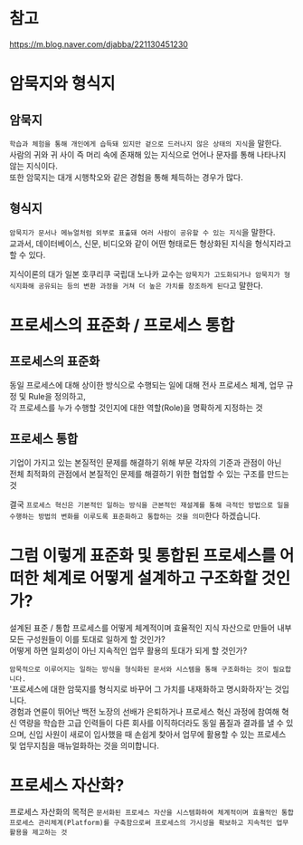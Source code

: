 # 참고

https://m.blog.naver.com/djabba/221130451230

# 암묵지와 형식지

## 암묵지

`학습과 체험을 통해 개인에게 습득돼 있지만 겉으로 드러나지 않은 상태의 지식`을 말한다.  
사람의 귀와 귀 사이 즉 머리 속에 존재해 있는 지식으로 언어나 문자를 통해 나타나지 않는 지식이다.  
또한 암묵지는 대개 시행착오와 같은 경험을 통해 체득하는 경우가 많다.

## 형식지

`암묵지가 문서나 메뉴얼처럼 외부로 표출돼 여러 사람이 공유할 수 있는 지식`을 말한다.  
교과서, 데이터베이스, 신문, 비디오와 같이 어떤 형태로든 형상화된 지식을 형식지라고 할 수 있다.

지식이론의 대가 일본 호쿠리쿠 국립대 노나카 교수는 `암묵지가 고도화되거나 암묵지가 형식지화해 공유되는 등의 변환 과정을 거쳐 더 높은 가치를 창조하게 된다`고 말한다.

# 프로세스의 표준화 / 프로세스 통합

## 프로세스의 표준화

동일 프로세스에 대해 상이한 방식으로 수행되는 일에 대해 전사 프로세스 체계, 업무 규정 및 Rule을 정의하고,  
각 프로세스를 누가 수행할 것인지에 대한 역할(Role)을 명확하게 지정하는 것

## 프로세스 통합

기업이 가지고 있는 본질적인 문제를 해결하기 위해 부문 각자의 기준과 관점이 아닌  
전체 최적화의 관점에서 본질적인 문제를 해결하기 위한 협업할 수 있는 구조를 만드는 것

결국 `프로세스 혁신은 기본적인 일하는 방식을 근본적인 재설계를 통해 극적인 방법으로 일을 수행하는 방법의 변화를 이루도록 표준화하고 통합하는 것을 의미`한다 하겠습니다.

# 그럼 이렇게 표준화 및 통합된 프로세스를 어떠한 체계로 어떻게 설계하고 구조화할 것인가?

설계된 표준 / 통합 프로세스를 어떻게 체계적이며 효율적인 지식 자산으로 만들어 내부 모든 구성원들이 이를 토대로 일하게 할 것인가?  
어떻게 하면 일회성이 아닌 지속적인 업무 활용의 토대가 되게 할 것인가?

`암묵적으로 이루어지는 일하는 방식을 형식화된 문서와 시스템을 통해 구조화하는 것이 필요합니다.`  
'프로세스에 대한 암묵지를 형식지로 바꾸어 그 가치를 내재화하고 명시화하자'는 것입니다.  
경험과 연륜이 뛰어난 백전 노장의 선배가 은퇴하거나 프로세스 혁신 과정에 참여해 혁신 역량을 학습한 고급 인력들이 다른 회사를 이직하더라도 동일 품질과 결과를 낼 수 있으며, 신입 사원이 새로이 입사했을 때 손쉽게 찾아서 업무에 활용할 수 있는 프로세스 및 업무지침을 매뉴얼화하는 것을 의미합니다.

# 프로세스 자산화?

프로세스 자산화의 목적은 `문서화된 프로세스 자산을 시스템화하여 체계적이며 효율적인 통합 프로세스 관리체계(Platform)를 구축함으로써 프로세스의 가시성을 확보하고 지속적인 업무 활용을 제고하는 것`
